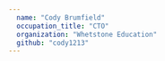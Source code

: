 ```yaml
---
  name: "Cody Brumfield"
  occupation_title: "CTO"
  organization: "Whetstone Education"
  github: "cody1213"
---
```

